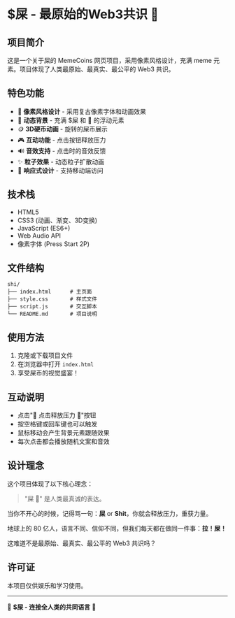 # $屎 - 最原始的Web3共识 💩

## 项目简介

这是一个关于屎的 MemeCoins 网页项目，采用像素风格设计，充满 meme 元素。项目体现了人类最原始、最真实、最公平的 Web3 共识。

## 特色功能

- 🎨 **像素风格设计** - 采用复古像素字体和动画效果
- 💩 **动态背景** - 充满 $屎 和 💩 的浮动元素
- 🪙 **3D硬币动画** - 旋转的屎币展示
- 🎮 **互动功能** - 点击按钮释放压力
- 🔊 **音效支持** - 点击时的音效反馈
- ✨ **粒子效果** - 动态粒子扩散动画
- 📱 **响应式设计** - 支持移动端访问

## 技术栈

- HTML5
- CSS3 (动画、渐变、3D变换)
- JavaScript (ES6+)
- Web Audio API
- 像素字体 (Press Start 2P)

## 文件结构

```
shi/
├── index.html      # 主页面
├── style.css       # 样式文件
├── script.js       # 交互脚本
└── README.md       # 项目说明
```

## 使用方法

1. 克隆或下载项目文件
2. 在浏览器中打开 `index.html`
3. 享受屎币的视觉盛宴！

## 互动说明

- 点击"💩 点击释放压力 💩"按钮
- 按空格键或回车键也可以触发
- 鼠标移动会产生背景元素跟随效果
- 每次点击都会播放随机文案和音效

## 设计理念

这个项目体现了以下核心理念：

> "屎 💩" 是人类最真诚的表达。

当你不开心的时候，记得骂一句：**屎** or **Shit**，你就会释放压力，重获力量。

地球上的 80 亿人，语言不同、信仰不同，但我们每天都在做同一件事：**拉！屎！**

这难道不是最原始、最真实、最公平的 Web3 共识吗？

## 许可证

本项目仅供娱乐和学习使用。

---

💩 **$屎 - 连接全人类的共同语言** 💩 